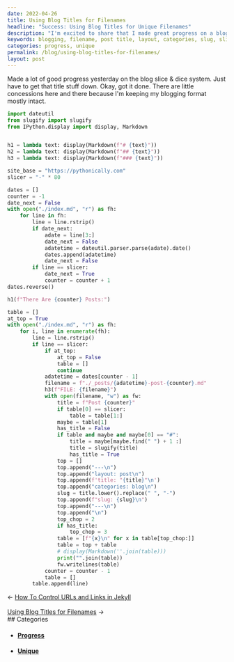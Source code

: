 ```yaml
---
date: 2022-04-26
title: Using Blog Titles for Filenames
headline: "Success: Using Blog Titles for Unique Filenames"
description: "I'm excited to share that I made great progress on a blog slicing and dicing system. I managed to maintain my blogging format while also figuring out the title stuff. I now have `_counter_` posts, each with a unique filename based on the post title, as well as the title, layout, categories, and slug. Come read more to learn how I did it!"
keywords: blogging, filename, post title, layout, categories, slug, slicing, dicing, system, progress, concessions, unique
categories: progress, unique
permalink: /blog/using-blog-titles-for-filenames/
layout: post
---
```



Made a lot of good progress yesterday on the blog slice & dice system. Just
have to get that title stuff down. Okay, got it done. There are little
concessions here and there because I'm keeping my blogging format mostly
intact.

```python
import dateutil
from slugify import slugify
from IPython.display import display, Markdown


h1 = lambda text: display(Markdown(f"# {text}"))
h2 = lambda text: display(Markdown(f"## {text}"))
h3 = lambda text: display(Markdown(f"### {text}"))

site_base = "https://pythonically.com"
slicer = "-" * 80

dates = []
counter = -1
date_next = False
with open("./index.md", "r") as fh:
    for line in fh:
        line = line.rstrip()
        if date_next:
            adate = line[3:]
            date_next = False
            adatetime = dateutil.parser.parse(adate).date()
            dates.append(adatetime)
            date_next = False
        if line == slicer:
            date_next = True
            counter = counter + 1
dates.reverse()

h1(f"There Are {counter} Posts:")

table = []
at_top = True
with open("./index.md", "r") as fh:
    for i, line in enumerate(fh):
        line = line.rstrip()
        if line == slicer:
            if at_top:
                at_top = False
                table = []
                continue
            adatetime = dates[counter - 1]
            filename = f"./_posts/{adatetime}-post-{counter}.md"
            h3(f"FILE: {filename}")
            with open(filename, "w") as fw:
                title = f"Post {counter}"
                if table[0] == slicer:
                    table = table[1:]
                maybe = table[1]
                has_title = False
                if table and maybe and maybe[0] == "#":
                    title = maybe[maybe.find(" ") + 1 :]
                    title = slugify(title)
                    has_title = True
                top = []
                top.append("---\n")
                top.append("layout: post\n")
                top.append(f'title: "{title}"\n')
                top.append("categories: blog\n")
                slug = title.lower().replace(" ", "-")
                top.append(f"slug: {slug}\n")
                top.append("---\n")
                top.append("\n")
                top_chop = 2
                if has_title:
                    top_chop = 3
                table = [f"{x}\n" for x in table[top_chop:]]
                table = top + table
                # display(Markdown(''.join(table)))
                print("".join(table))
                fw.writelines(table)
            counter = counter - 1
            table = []
        table.append(line)
```


<div class="arrow-links"><div class="post-nav-prev"><span class="arrow">&larr;&nbsp;</span><a href="/blog/how-to-control-urls-and-links-in-jekyll/">How To Control URLs and Links in Jekyll</a></div> &nbsp; <div class="post-nav-next"><a href="/blog/using-blog-titles-for-filenames/">Using Blog Titles for Filenames</a><span class="arrow">&nbsp;&rarr;</span></div></div>
## Categories

<ul>
<li><h4><a href='/progress/'>Progress</a></h4></li>
<li><h4><a href='/unique/'>Unique</a></h4></li></ul>